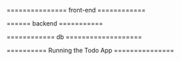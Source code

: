 =============== front-end ============
<!-- 

Dependencies:

react
axios
bootstrap
react-bootstrap

url = http://localhost:3000/

 -->


 ====== backend ===========
<!-- 

packages required:
    Django
    django-cors-headers
    djangorestframework
    psycopg2
    psycopg2-binary
    pytz

api end-points:

http://127.0.0.1:8000/api/todos/
http://127.0.0.1:8000/api/todos/1/

 -->

============ db ===================
<!-- 

connecting to postgres :

  psql -h localhost -U postgres

  -- list of databases:
    \l
 
  -- list all tables:
    \dt;

  -- describe table:
    \d table_name
 -->


========== Running the Todo App ===============

<!-- 




 -->
